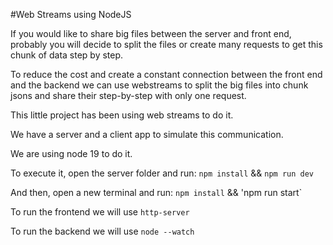 #Web Streams using NodeJS

If you would like to share big files between the server and front end, probably you will decide to split the files or create many requests to get this chunk of data step by step.

To reduce the cost and create a constant connection between the front end and the backend we can use webstreams to split the big files into chunk jsons and share their step-by-step with only one request.  

This little project has been using web streams to do it. 

We have a server and a client app to simulate this communication.

We are using node 19 to do it. 

To execute it, open the server folder and run:
`npm install` && `npm run dev`

And then, open a new terminal and run:
`npm install` && 'npm run start`

To run the frontend we will use `http-server`

To run the backend we will use `node --watch`


